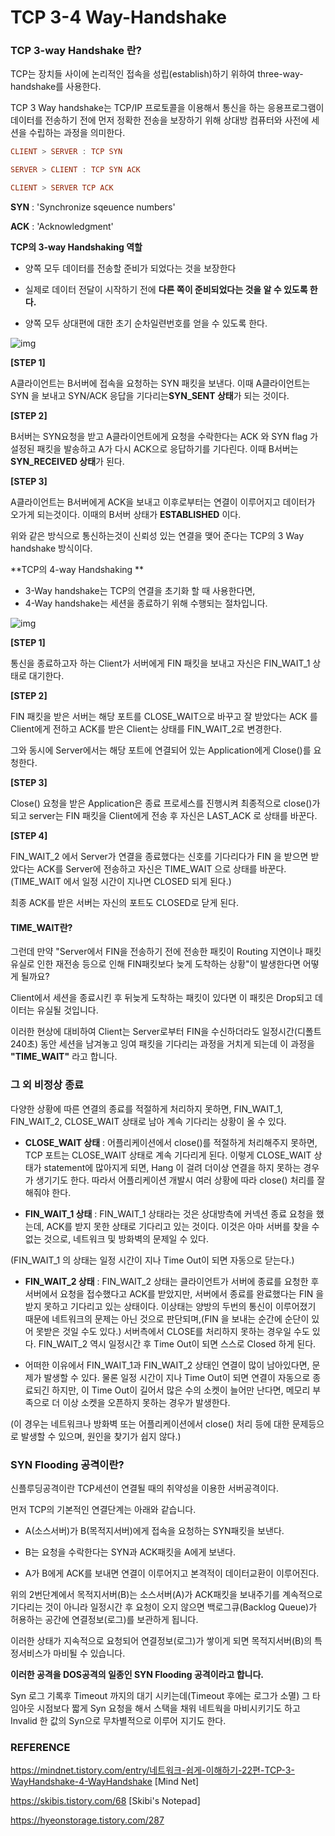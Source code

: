# TCP 3-4 Way-Handshake

### TCP 3-way Handshake 란?

TCP는 장치들 사이에 논리적인 접속을 성립(establish)하기 위하여 three-way-handshake를 사용한다.



TCP 3 Way handshake는 TCP/IP  프로토콜을 이용해서 통신을 하는 응용프로그램이 데이터를 전송하기 전에 먼저 정확한 전송을 보장하기 위해 상대방 컴퓨터와 사전에 세션을 수립하는 과정을 의미한다.

```haskell
CLIENT > SERVER : TCP SYN

SERVER > CLIENT : TCP SYN ACK

CLIENT > SERVER TCP ACK
```

**SYN** : 'Synchronize sqeuence numbers'

**ACK** : 'Acknowledgment'



**TCP의 3-way Handshaking 역할**

- 양쪽 모두 데이터를 전송할 준비가 되었다는 것을 보장한다

- 실제로 데이터 전달이 시작하기 전에 **다른 쪽이 준비되었다는 것을 알 수 있도록 한다.**

- 양쪽 모두 상대편에 대한 초기 순차일련번호를 얻을 수 있도록 한다.

![img](https://t1.daumcdn.net/cfile/tistory/225A964D52F1BB6917)

**[STEP 1]**

A클라이언트는 B서버에 접속을 요청하는 SYN 패킷을 보낸다. 이때 A클라이언트는 SYN 을 보내고 SYN/ACK 응답을 기다리는**SYN_SENT 상태**가 되는 것이다.

 

**[STEP 2]** 

B서버는 SYN요청을 받고 A클라이언트에게 요청을 수락한다는 ACK 와 SYN flag 가 설정된 패킷을 발송하고 A가 다시 ACK으로 응답하기를 기다린다. 이때 B서버는 **SYN_RECEIVED 상태**가 된다.

 

**[STEP 3]**

A클라이언트는 B서버에게 ACK을 보내고 이후로부터는 연결이 이루어지고 데이터가 오가게 되는것이다. 이때의 B서버 상태가 **ESTABLISHED** 이다.

위와 같은 방식으로 통신하는것이 신뢰성 있는 연결을 맺어 준다는 TCP의 3 Way handshake 방식이다.



**TCP의 4-way Handshaking **

- 3-Way handshake는 TCP의 연결을 초기화 할 때 사용한다면, 
- 4-Way handshake는 세션을 종료하기 위해 수행되는 절차입니다.

![img](https://t1.daumcdn.net/cfile/tistory/2678E035537EEE9126)



**[STEP 1]**

통신을 종료하고자 하는 Client가 서버에게 FIN 패킷을 보내고 자신은 FIN_WAIT_1 상태로 대기한다.



**[STEP 2]** 

FIN 패킷을 받은 서버는 해당 포트를 CLOSE_WAIT으로 바꾸고 잘 받았다는 ACK 를 Client에게 전하고 ACK를 받은 Client는 상태를 FIN_WAIT_2로 변경한다.

그와 동시에 Server에서는 해당 포트에 연결되어 있는 Application에게 Close()를 요청한다.

 

**[STEP 3]**

Close() 요청을 받은 Application은 종료 프로세스를 진행시켜 최종적으로 close()가 되고 server는 FIN 패킷을 Client에게 전송 후 자신은 LAST_ACK 로 상태를 바꾼다.

 

**[STEP 4]**

FIN_WAIT_2 에서 Server가 연결을 종료했다는 신호를 기다리다가 FIN 을 받으면 받았다는 ACK를 Server에 전송하고 자신은 TIME_WAIT 으로 상태를 바꾼다. (TIME_WAIT 에서 일정 시간이 지나면 CLOSED 되게 된다.)

최종 ACK를 받은 서버는 자신의 포트도 CLOSED로 닫게 된다.



#### TIME_WAIT란?

그런데 만약 "Server에서 FIN을 전송하기 전에 전송한 패킷이 Routing 지연이나 패킷 유실로 인한 재전송 등으로 인해 FIN패킷보다 늦게 도착하는 상황"이 발생한다면 어떻게 될까요? 



Client에서 세션을 종료시킨 후 뒤늦게 도착하는 패킷이 있다면 이 패킷은 Drop되고 데이터는 유실될 것입니다. 

이러한 현상에 대비하여 Client는 Server로부터 FIN을 수신하더라도 일정시간(디폴트 240초) 동안 세션을 남겨놓고 잉여 패킷을 기다리는 과정을 거치게 되는데 이 과정을 **"TIME_WAIT"** 라고 합니다.



### 그 외 비정상 종료

다양한 상황에 따른 연결의 종료를 적절하게 처리하지 못하면, FIN_WAIT_1, FIN_WAIT_2, CLOSE_WAIT 상태로 남아 계속 기다리는 상황이 올 수 있다.



- **CLOSE_WAIT 상태** : 어플리케이션에서 close()를 적절하게 처리해주지 못하면, TCP 포트는 CLOSE_WAIT 상태로 계속 기다리게 된다. 이렇게 CLOSE_WAIT 상태가 statement에 많아지게 되면, Hang 이 걸려 더이상 연결을 하지 못하는 경우가 생기기도 한다. 따라서 어플리케이션 개발시 여러 상황에 따라 close() 처리를 잘 해줘야 한다.



- **FIN_WAIT_1 상태** : FIN_WAIT_1 상태라는 것은 상대방측에 커넥션 종료 요청을 했는데, ACK를 받지 못한 상태로 기다리고 있는 것이다. 이것은 아마 서버를 찾을 수 없는 것으로, 네트워크 및 방화벽의 문제일 수 있다.

 (FIN_WAIT_1 의 상태는 일정 시간이 지나 Time Out이 되면 자동으로 닫는다.)



- **FIN_WAIT_2 상태** : FIN_WAIT_2 상태는 클라이언트가 서버에 종료를 요청한 후 서버에서 요청을 접수했다고 ACK를 받았지만, 서버에서 종료를 완료했다는 FIN 을 받지 못하고 기다리고 있는 상태이다. 이상태는 양방의 두번의 통신이 이루어졌기 때문에 네트워크의 문제는 아닌 것으로 판단되며,(FIN 을 보내는 순간에 순단이 있어 못받은 것일 수도 있다.) 서버측에서 CLOSE를 처리하지 못하는 경우일 수도 있다. FIN_WAIT_2 역시 일정시간 후 Time Out이 되면 스스로 Closed 하게 된다.



- 어떠한 이유에서 FIN_WAIT_1과 FIN_WAIT_2 상태인 연결이 많이 남아있다면, 문제가 발생할 수 있다. 물론 일정 시간이 지나 Time Out이 되면 연결이 자동으로 종료되긴 하지만, 이 Time Out이 길어서 많은 수의 소켓이 늘어만 난다면, 메모리 부족으로 더 이상 소켓을 오픈하지 못하는 경우가 발생한다.

 (이 경우는 네트워크나 방화벽 또는 어플리케이션에서 close() 처리 등에 대한 문제등으로 발생할 수 있으며, 원인을 찾기가 쉽지 않다.)



### **SYN Flooding 공격이란?**

신플루딩공격이란 TCP세션이 연결될 때의 취약성을 이용한 서버공격이다.

먼저 TCP의 기본적인 연결단계는 아래와 같습니다.

- A(소스서버)가 B(목적지서버)에게 접속을 요청하는 SYN패킷을 보낸다.

- B는 요청을 수락한다는 SYN과 ACK패킷을 A에게 보낸다.

- A가 B에게 ACK를 보내면 연결이 이루어지고 본격적이 데이터교환이 이루어진다.

위의 2번단계에서 목적지서버(B)는 소스서버(A)가 ACK패킷을 보내주기를 계속적으로 기다리는 것이 아니라 일정시간 후 요청이 오지 않으면 백로그큐(Backlog Queue)가 허용하는 공간에 연결정보(로그)를 보관하게 됩니다.

이러한 상태가 지속적으로 요청되어 연결정보(로그)가 쌓이게 되면 목적지서버(B)의 특정서비스가 마비될 수 있습니다.

**이러한 공격을 DOS공격의 일종인 SYN Flooding 공격이라고 합니다.**

Syn 로그 기록후 Timeout 까지의 대기 시키는데(Timeout 후에는 로그가 소멸) 그 타임아웃 시점보다 짧게 Syn 요청을 해서 스택을 채워 네트웍을 마비시키기도 하고 Invalid 한 값의 Syn으로 무차별적으로 이루어 지기도 한다.





### REFERENCE

https://mindnet.tistory.com/entry/네트워크-쉽게-이해하기-22편-TCP-3-WayHandshake-4-WayHandshake [Mind Net]

https://skibis.tistory.com/68 [Skibi's Notepad]

https://hyeonstorage.tistory.com/287

